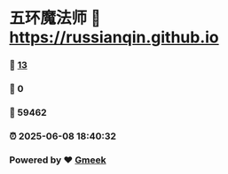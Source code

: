 # 五环魔法师 :link: https://russianqin.github.io 
### :page_facing_up: [13](https://russianqin.github.io/tag.html) 
### :speech_balloon: 0 
### :hibiscus: 59462 
### :alarm_clock: 2025-06-08 18:40:32 
### Powered by :heart: [Gmeek](https://github.com/Meekdai/Gmeek)
